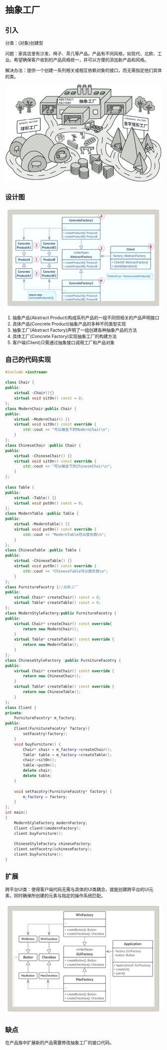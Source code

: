 # 抽象工厂

## 引入

分类：(对象)创建型

问题：家具店里有沙发、椅子、茶几等产品。产品有不同风格，如现代、北欧、工业。希望确保客户收到的产品风格统一，并可以方便的添加新产品和风格。

解决办法：提供一个创建一系列相关或相互依赖对象的接口，而无需指定他们具体的类。

![问题](AbstractFactory.assets/问题.png) 

## 设计图

![设计图](AbstractFactory.assets/设计图.png) 

1. 抽象产品(Abstract Product)构成系列产品的一组不同但相关的产品声明接口
2. 具体产品(Concrete Product)抽象产品的多种不同类型实现
3. 抽象工厂(Abstract Factory)声明了一组创建各种抽象产品的方法
4. 具体工厂(Concrete Factory)实现抽象工厂的构建方法
5. 客户端(Client)只需通过抽象接口调用工厂和产品对象

## 自己的代码实现

```c++
#include <iostream>

class Chair {
public:
    virtual ~Chair(){}
    virtual void sitOn() const = 0;
};
class ModernChair:public Chair {
public:
    virtual ~ModernChair() {}
    virtual void sitOn() const override {
        std::cout << "可以被坐下的ModernChair\n";
    }
};
class ChineseChair :public Chair {
public:
    virtual ~ChineseChair() {}
    virtual void sitOn() const override {
        std::cout << "可以被坐下的ChineseChair\n";
    }
};

class Table {
public:
    virtual ~Table() {}
    virtual void putOn() const = 0;
};
class ModernTable :public Table {
public:
    virtual ~ModernTable() {}
    virtual void putOn() const override {
        std::cout << "ModernTable可以放东西\n";
    }
};
class ChineseTable :public Table {
public:
    virtual ~ChineseTable() {}
    virtual void putOn() const override {
        std::cout << "ChineseTable可以放东西\n";
    }
};
class FurnitureFacotry {//抽象工厂
public:
    virtual Chair* createChair() const = 0;
    virtual Table* createTable() const = 0;
};
class ModernStyleFactory:public FurnitureFacotry {
public:
    virtual Chair* createChair() const override{
        return new ModernChair();
    }
    virtual Table* createTable() const override {
        return new ModernTable();
    }
};
class ChineseStyleFactory :public FurnitureFacotry {
public:
    virtual Chair* createChair() const override {
        return new ChineseChair();
    }
    virtual Table* createTable() const override {
        return new ChineseTable();
    }
};
class Client {
private:
    FurnitureFacotry* m_factory;
public:
    Client(FurnitureFacotry* factory){
        setFacotry(factory);
    }
    void buyFurniture() {
        Chair* chair = m_factory->createChair();
        Table* table = m_factory->createTable();
        chair->sitOn();
        table->putOn();
        delete chair;
        delete table;
    }

    void setFacotry(FurnitureFacotry* factory) {
        m_factory = factory;
    }
};
int main()
{
    ModernStyleFactory modernFactory;
    Client client(&modernFactory);
    client.buyFurniture();

    ChineseStyleFactory chineseFactory;
    client.setFacotry(&chineseFactory);
    client.buyFurniture();
}
```

## 扩展

跨平台UI类：使得客户端代码无需与具体的UI类耦合，就能创建跨平台的UI元素，同时确保所创建的元素与指定的操作系统匹配。

![扩展](AbstractFactory.assets/扩展.png) 

## 缺点

在产品族中扩展新的产品需要修改抽象工厂的接口代码。